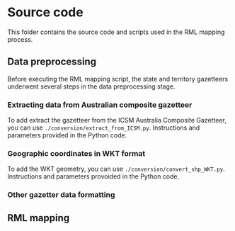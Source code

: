 # Source code
This folder contains the source code and scripts used in the RML mapping process.

## Data preprocessing 
Before executing the RML mapping script, the state and territory gazetteers underwent several steps in the data preprocessing stage.  

### Extracting data from Australian composite gazetteer

To add extract the gazetteer from the ICSM Australia Composite Gazetteer, you can use `./conversion/extract_from_ICSM.py`. Instructions and parameters provided in the Python code. 

### Geographic coordinates in WKT format

To add the WKT geometry, you can use `./conversion/convert_shp_WKT.py`. Instructions and parameters provoided in the Python code.

### Other gazetter data formatting 

## RML mapping
